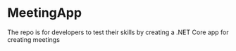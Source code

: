 # MeetingApp
The repo is for developers to test their skills by creating a .NET Core app for creating meetings

